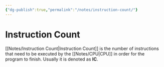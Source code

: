 ```yaml
---
{"dg-publish":true,"permalink":"/notes/instruction-count/"}
---
```




# Instruction Count
[[Notes/Instruction Count\|Instruction Count]] is the number of instructions that need to be executed by the [[Notes/CPU\|CPU]] in order for the program to finish.
Usually it is denoted as **IC**.
